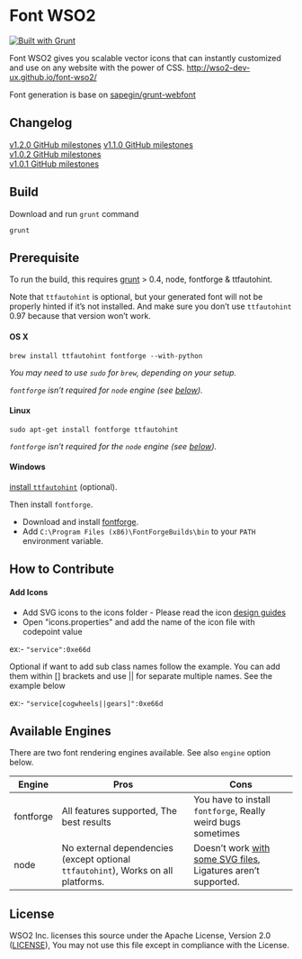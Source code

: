 # Font WSO2

[![Built with Grunt](https://cdn.gruntjs.com/builtwith.png)](http://gruntjs.com/)

Font WSO2 gives you scalable vector icons that can instantly customized and use on any website with the power of CSS.
http://wso2-dev-ux.github.io/font-wso2/

Font generation is base on [sapegin/grunt-webfont](https://github.com/sapegin/grunt-webfont/)

## Changelog

[v1.2.0 GitHub milestones](https://github.com/wso2-dev-ux/font-wso2/issues?utf8=%E2%9C%93&q=milestone%3A1.2.0+is%3Aclosed) 
[v1.1.0 GitHub milestones](https://github.com/wso2-dev-ux/font-wso2/issues?utf8=%E2%9C%93&q=milestone%3A1.1.0+is%3Aclosed)  
[v1.0.2 GitHub milestones](https://github.com/wso2-dev-ux/font-wso2/issues?utf8=%E2%9C%93&q=milestone%3A1.0.2+is%3Aclosed)  
[v1.0.1 GitHub milestones](https://github.com/wso2-dev-ux/font-wso2/issues?utf8=%E2%9C%93&q=milestone%3A1.0.1+is%3Aclosed) 
 
## Build

Download and run `grunt` command
```
grunt
```

## Prerequisite

To run the build, this requires [grunt](http://gruntjs.com/getting-started) > 0.4, node, fontforge & ttfautohint.

Note that `ttfautohint` is optional, 
but your generated font will not be properly hinted if it’s not installed. And make sure you don’t use `ttfautohint` 0.97 because that version won’t work.

#### OS X

```
brew install ttfautohint fontforge --with-python
```

*You may need to use `sudo` for `brew`, depending on your setup.*

*`fontforge` isn’t required for `node` engine (see [below](#available-engines)).*

#### Linux

```
sudo apt-get install fontforge ttfautohint
```

*`fontforge` isn’t required for the `node` engine (see [below](#available-engines)).*

#### Windows

[install `ttfautohint`](http://www.freetype.org/ttfautohint/#download) (optional).

Then install `fontforge`.
* Download and install [fontforge](http://fontforge.github.io/en-US/downloads/windows/).
* Add `C:\Program Files (x86)\FontForgeBuilds\bin` to your `PATH` environment variable.

## How to Contribute

#### Add Icons

* Add SVG icons to the icons folder - Please read the icon [design guides](https://github.com/wso2-dev-ux/font-wso2/wiki/Icon-design-guide)
* Open "icons.properties" and add the name of the icon file with codepoint value

ex:- `"service":0xe66d`

Optional if want to add sub class names follow the example. You can add them within [] brackets and use || for separate multiple names. See the example below

ex:- `"service[cogwheels||gears]":0xe66d`

## Available Engines

There are two font rendering engines available. See also `engine` option below.

| Engine   | Pros   | Cons   |
| ------ | ----------- | ----------- |
| fontforge | All features supported, The best results | You have to install `fontforge`, Really weird bugs sometimes |
| node | No external dependencies (except optional `ttfautohint`), Works on all platforms. | Doesn’t work [with some SVG files](https://github.com/fontello/svg2ttf/issues/25), Ligatures aren’t supported.|

## License

WSO2 Inc. licenses this source under the Apache License, Version 2.0 ([LICENSE](LICENSE)), You may not use this file except in compliance with the License.
